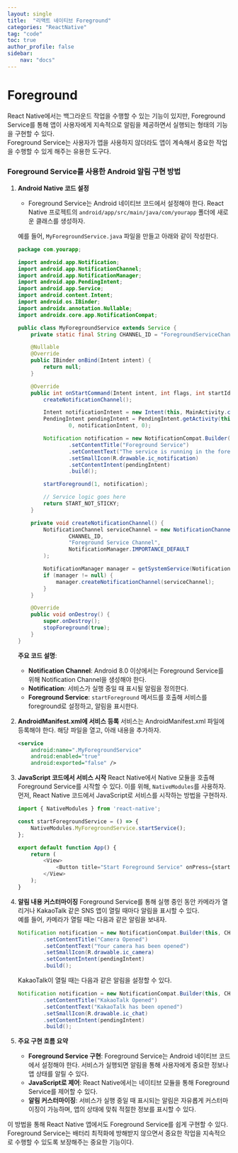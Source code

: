 ```yaml
---
layout: single
title:  "리액트 네이티브 Foreground"
categories: "ReactNative"
tag: "code"
toc: true
author_profile: false
sidebar:
    nav: "docs"
---
```


# Foreground
React Native에서는 백그라운드 작업을 수행할 수 있는 기능이 있지만, Foreground Service를 통해 앱이 사용자에게 지속적으로 알림을 제공하면서 실행되는 형태의 기능을 구현할 수 있다.  
Foreground Service는 사용자가 앱을 사용하지 않더라도 앱이 계속해서 중요한 작업을 수행할 수 있게 해주는 유용한 도구다.  

### Foreground Service를 사용한 Android 알림 구현 방법

1. **Android Native 코드 설정**
   - Foreground Service는 Android 네이티브 코드에서 설정해야 한다. React Native 프로젝트의 `android/app/src/main/java/com/yourapp` 폴더에 새로운 클래스를 생성하자.  
   
   예를 들어, `MyForegroundService.java` 파일을 만들고 아래와 같이 작성한다.  

   ```java
   package com.yourapp;

   import android.app.Notification;
   import android.app.NotificationChannel;
   import android.app.NotificationManager;
   import android.app.PendingIntent;
   import android.app.Service;
   import android.content.Intent;
   import android.os.IBinder;
   import androidx.annotation.Nullable;
   import androidx.core.app.NotificationCompat;

   public class MyForegroundService extends Service {
       private static final String CHANNEL_ID = "ForegroundServiceChannel";

       @Nullable
       @Override
       public IBinder onBind(Intent intent) {
           return null;
       }

       @Override
       public int onStartCommand(Intent intent, int flags, int startId) {
           createNotificationChannel();

           Intent notificationIntent = new Intent(this, MainActivity.class);
           PendingIntent pendingIntent = PendingIntent.getActivity(this,
                   0, notificationIntent, 0);

           Notification notification = new NotificationCompat.Builder(this, CHANNEL_ID)
                   .setContentTitle("Foreground Service")
                   .setContentText("The service is running in the foreground")
                   .setSmallIcon(R.drawable.ic_notification)
                   .setContentIntent(pendingIntent)
                   .build();

           startForeground(1, notification);

           // Service logic goes here
           return START_NOT_STICKY;
       }

       private void createNotificationChannel() {
           NotificationChannel serviceChannel = new NotificationChannel(
                   CHANNEL_ID,
                   "Foreground Service Channel",
                   NotificationManager.IMPORTANCE_DEFAULT
           );

           NotificationManager manager = getSystemService(NotificationManager.class);
           if (manager != null) {
               manager.createNotificationChannel(serviceChannel);
           }
       }

       @Override
       public void onDestroy() {
           super.onDestroy();
           stopForeground(true);
       }
   }
   ```

   **주요 코드 설명**:
   - **Notification Channel**: Android 8.0 이상에서는 Foreground Service를 위해 Notification Channel을 생성해야 한다.  
   - **Notification**: 서비스가 실행 중일 때 표시될 알림을 정의한다.  
   - **Foreground Service**: `startForeground` 메서드를 호출해 서비스를 foreground로 설정하고, 알림을 표시한다.  

2. **AndroidManifest.xml에 서비스 등록**
   서비스는 AndroidManifest.xml 파일에 등록해야 한다. 해당 파일을 열고, 아래 내용을 추가하자.  

   ```xml
   <service
       android:name=".MyForegroundService"
       android:enabled="true"
       android:exported="false" />
   ```

3. **JavaScript 코드에서 서비스 시작**
   React Native에서 Native 모듈을 호출해 Foreground Service를 시작할 수 있다. 이를 위해, `NativeModules`를 사용하자. 먼저, React Native 코드에서 JavaScript로 서비스를 시작하는 방법을 구현하자.  

   ```javascript
   import { NativeModules } from 'react-native';
   
   const startForegroundService = () => {
       NativeModules.MyForegroundService.startService();
   };
   
   export default function App() {
       return (
           <View>
               <Button title="Start Foreground Service" onPress={startForegroundService} />
           </View>
       );
   }
   ```

4. **알림 내용 커스터마이징**
   Foreground Service를 통해 실행 중인 동안 카메라가 열리거나 KakaoTalk 같은 SNS 앱이 열릴 때마다 알림을 표시할 수 있다.  
   예를 들어, 카메라가 열릴 때는 다음과 같은 알림을 보내자.  

   ```java
   Notification notification = new NotificationCompat.Builder(this, CHANNEL_ID)
           .setContentTitle("Camera Opened")
           .setContentText("Your camera has been opened")
           .setSmallIcon(R.drawable.ic_camera)
           .setContentIntent(pendingIntent)
           .build();
   ```

   KakaoTalk이 열릴 때는 다음과 같은 알림을 설정할 수 있다.

   ```java
   Notification notification = new NotificationCompat.Builder(this, CHANNEL_ID)
           .setContentTitle("KakaoTalk Opened")
           .setContentText("KakaoTalk has been opened")
           .setSmallIcon(R.drawable.ic_chat)
           .setContentIntent(pendingIntent)
           .build();
   ```

5. **주요 구현 흐름 요약**
   - **Foreground Service 구현**: Foreground Service는 Android 네이티브 코드에서 설정해야 한다. 서비스가 실행되면 알림을 통해 사용자에게 중요한 정보나 앱 상태를 알릴 수 있다.  
   - **JavaScript로 제어**: React Native에서는 네이티브 모듈을 통해 Foreground Service를 제어할 수 있다.  
   - **알림 커스터마이징**: 서비스가 실행 중일 때 표시되는 알림은 자유롭게 커스터마이징이 가능하며, 앱의 상태에 맞춰 적절한 정보를 표시할 수 있다.  

이 방법을 통해 React Native 앱에서도 Foreground Service를 쉽게 구현할 수 있다.  
Foreground Service는 배터리 최적화에 방해받지 않으면서 중요한 작업을 지속적으로 수행할 수 있도록 보장해주는 중요한 기능이다.  